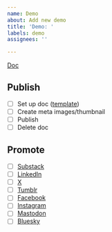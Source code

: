 ```yaml
---
name: Demo
about: Add new demo
title: 'Demo: '
labels: demo
assignees: ''

---
```


[Doc](#)

## Publish
- [ ] Set up doc ([template](https://docs.google.com/document/d/1pHdZCJDVy6i1IuWDErLU3TLo-bI_D3sAUTi5i6r7YD8/edit?usp=sharing))
- [ ] Create meta images/thumbnail
- [ ] Publish
- [ ] Delete doc

## Promote
- [ ] [Substack](https://govfresh.substack.com/)
- [ ] [LinkedIn](https://www.linkedin.com/company/govfresh)
- [ ] [X](https://www.x.com/govfresh)
- [ ] [Tumblr](https://govfresh.tumblr.com/)
- [ ] [Facebook](https://www.facebook.com/govfresh)
- [ ] [Instagram](https://www.instagram.com/govfresh)
- [ ] [Mastodon](https://mastodon.social/@govfresh)
- [ ] [Bluesky](https://bsky.app/profile/govfresh.bsky.social)
